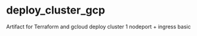 # deploy_cluster_gcp

Artifact for Terraform and gcloud 
deploy cluster 1 nodeport + ingress basic 

